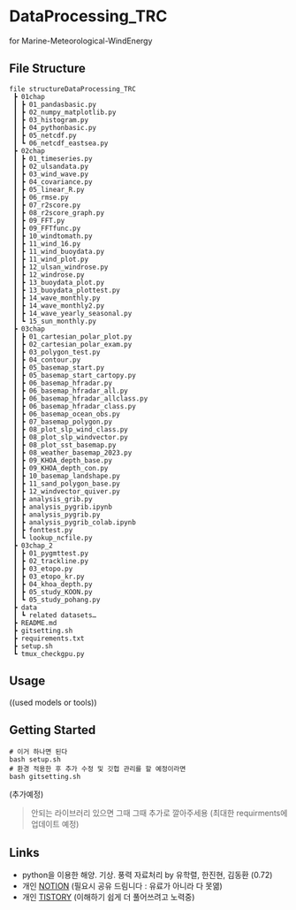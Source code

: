 

# DataProcessing_TRC
for Marine-Meteorological-WindEnergy

## File Structure

    file structureDataProcessing_TRC
	 ┣ 01chap
	 ┃ ┣ 01_pandasbasic.py
	 ┃ ┣ 02_numpy_matplotlib.py
	 ┃ ┣ 03_histogram.py
	 ┃ ┣ 04_pythonbasic.py
	 ┃ ┣ 05_netcdf.py
	 ┃ ┗ 06_netcdf_eastsea.py
	 ┣ 02chap
	 ┃ ┣ 01_timeseries.py
	 ┃ ┣ 02_ulsandata.py
	 ┃ ┣ 03_wind_wave.py
	 ┃ ┣ 04_covariance.py
	 ┃ ┣ 05_linear_R.py
	 ┃ ┣ 06_rmse.py
	 ┃ ┣ 07_r2score.py
	 ┃ ┣ 08_r2score_graph.py
	 ┃ ┣ 09_FFT.py
	 ┃ ┣ 09_FFTfunc.py
	 ┃ ┣ 10_windtomath.py
	 ┃ ┣ 11_wind_16.py
	 ┃ ┣ 11_wind_buoydata.py
	 ┃ ┣ 11_wind_plot.py
	 ┃ ┣ 12_ulsan_windrose.py
	 ┃ ┣ 12_windrose.py
	 ┃ ┣ 13_buoydata_plot.py
	 ┃ ┣ 13_buoydata_plottest.py
	 ┃ ┣ 14_wave_monthly.py
	 ┃ ┣ 14_wave_monthly2.py
	 ┃ ┣ 14_wave_yearly_seasonal.py
	 ┃ ┗ 15_sun_monthly.py
	 ┣ 03chap
	 ┃ ┣ 01_cartesian_polar_plot.py
	 ┃ ┣ 02_cartesian_polar_exam.py
	 ┃ ┣ 03_polygon_test.py
	 ┃ ┣ 04_contour.py
	 ┃ ┣ 05_basemap_start.py
	 ┃ ┣ 05_basemap_start_cartopy.py
	 ┃ ┣ 06_basemap_hfradar.py
	 ┃ ┣ 06_basemap_hfradar_all.py
	 ┃ ┣ 06_basemap_hfradar_allclass.py
	 ┃ ┣ 06_basemap_hfradar_class.py
	 ┃ ┣ 06_basemap_ocean_obs.py
	 ┃ ┣ 07_basemap_polygon.py
	 ┃ ┣ 08_plot_slp_wind_class.py
	 ┃ ┣ 08_plot_slp_windvector.py
	 ┃ ┣ 08_plot_sst_basemap.py
	 ┃ ┣ 08_weather_basemap_2023.py
	 ┃ ┣ 09_KHOA_depth_base.py
	 ┃ ┣ 09_KHOA_depth_con.py
	 ┃ ┣ 10_basemap_landshape.py
	 ┃ ┣ 11_sand_polygon_base.py
	 ┃ ┣ 12_windvector_quiver.py
	 ┃ ┣ analysis_grib.py
	 ┃ ┣ analysis_pygrib.ipynb
	 ┃ ┣ analysis_pygrib.py
	 ┃ ┣ analysis_pygrib_colab.ipynb
	 ┃ ┣ fonttest.py
	 ┃ ┗ lookup_ncfile.py
	 ┣ 03chap_2
	 ┃ ┣ 01_pygmttest.py
	 ┃ ┣ 02_trackline.py
	 ┃ ┣ 03_etopo.py
	 ┃ ┣ 03_etopo_kr.py
	 ┃ ┣ 04_khoa_depth.py
	 ┃ ┣ 05_study_KOON.py
	 ┃ ┗ 05_study_pohang.py
	 ┣ data
	 ┃ ┗ related datasets…
	 ┣ README.md
	 ┣ gitsetting.sh
	 ┣ requirements.txt
	 ┣ setup.sh
	 ┗ tmux_checkgpu.py


## Usage
((used models or tools))

## Getting Started

    # 이거 하나면 된다 
    bash setup.sh
    # 환경 적용한 후 추가 수정 및 깃헙 관리를 할 예정이라면
    bash gitsetting.sh

(추가예정) 

> 안되는 라이브러리 있으면 그때 그때 추가로 깔아주세용 (최대한 requirments에 업데이트 예정)


## Links
- python을 이용한 해양. 기상. 풍력 자료처리 by 유학렬, 한진현, 김동환 (0.72)
- 개인 [NOTION](https://imsh.notion.site/1-python-750753d5ce7246d38846fb27a4e99829?pvs=4) (필요시 공유 드림니다 : 유료가 아니라 다 못엶)
- 개인 [TISTORY](https://imsh0206.tistory.com/category/Data%20Engineering%20%EC%9E%AC%EB%B0%8C%EB%94%B0/Ocean%20Meteorological%20Data) (이해하기 쉽게 더 풀어쓰려고 노력중)

